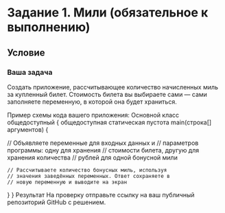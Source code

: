 # Задание 1. Мили (обязательное к выполнению)
## Условие
### Ваша задача
Создать приложение, рассчитывающее количество начисленных миль за купленный билет. Стоимость билета вы выбираете сами — сами заполняете переменную, в которой она будет храниться.

Пример схемы кода вашего приложения:
Основной класс общедоступный {
 общедоступная статическая пустота main(строка[] аргументов) {
 
 // Объявляете переменные для входных данных и
    // параметров программы: одну для хранения 
    // стоимости билета, другую для хранения количества
    // рублей для одной бонусной мили
    
    // Рассчитываете количество бонусных миль, используя
    // значения заведённых переменных. Ответ сохраняете в
    // новую переменную и выводите на экран
 }
}
Результат
На проверку отправьте ссылку на ваш публичный репозиторий GitHub с решением.